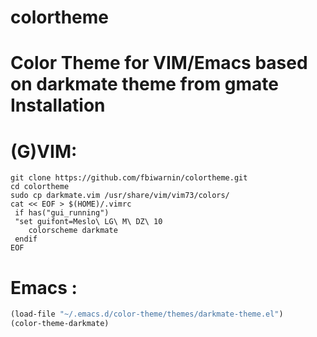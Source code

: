 colortheme
==========

Color Theme for VIM/Emacs based on darkmate theme from gmate
Installation
==========
(G)VIM:
==
[darkmate-vim]:https://raw.github.com/fbiwarnin/colortheme/master/preview/darkmate-vim.png

```
git clone https://github.com/fbiwarnin/colortheme.git
cd colortheme
sudo cp darkmate.vim /usr/share/vim/vim73/colors/
cat << EOF > $(HOME)/.vimrc
 if has("gui_running")
 "set guifont=Meslo\ LG\ M\ DZ\ 10
    colorscheme darkmate
 endif
EOF
```

Emacs :
==
[darkmate-emacs]:https://raw.github.com/fbiwarnin/colortheme/master/preview/darkmate-emacs.png

```lisp
(load-file "~/.emacs.d/color-theme/themes/darkmate-theme.el")
(color-theme-darkmate)

```
